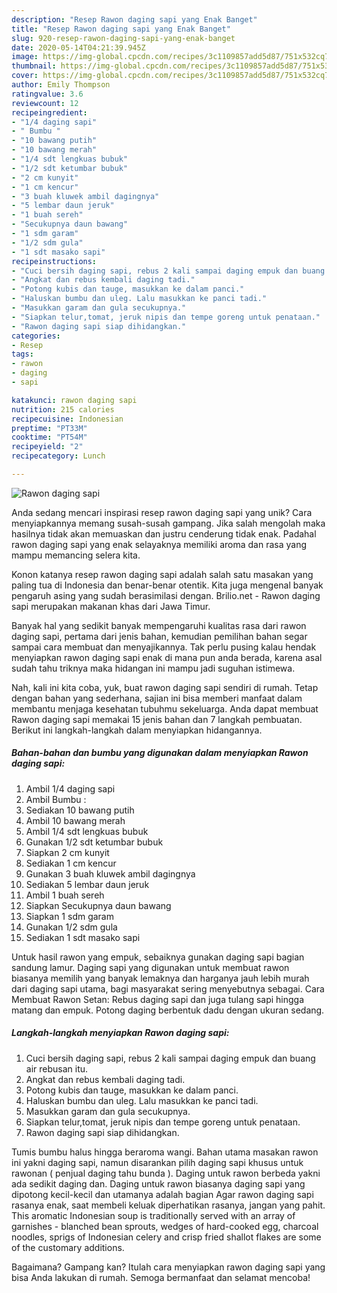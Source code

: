 ```yaml
---
description: "Resep Rawon daging sapi yang Enak Banget"
title: "Resep Rawon daging sapi yang Enak Banget"
slug: 920-resep-rawon-daging-sapi-yang-enak-banget
date: 2020-05-14T04:21:39.945Z
image: https://img-global.cpcdn.com/recipes/3c1109857add5d87/751x532cq70/rawon-daging-sapi-foto-resep-utama.jpg
thumbnail: https://img-global.cpcdn.com/recipes/3c1109857add5d87/751x532cq70/rawon-daging-sapi-foto-resep-utama.jpg
cover: https://img-global.cpcdn.com/recipes/3c1109857add5d87/751x532cq70/rawon-daging-sapi-foto-resep-utama.jpg
author: Emily Thompson
ratingvalue: 3.6
reviewcount: 12
recipeingredient:
- "1/4 daging sapi"
- " Bumbu "
- "10 bawang putih"
- "10 bawang merah"
- "1/4 sdt lengkuas bubuk"
- "1/2 sdt ketumbar bubuk"
- "2 cm kunyit"
- "1 cm kencur"
- "3 buah kluwek ambil dagingnya"
- "5 lembar daun jeruk"
- "1 buah sereh"
- "Secukupnya daun bawang"
- "1 sdm garam"
- "1/2 sdm gula"
- "1 sdt masako sapi"
recipeinstructions:
- "Cuci bersih daging sapi, rebus 2 kali sampai daging empuk dan buang air rebusan itu."
- "Angkat dan rebus kembali daging tadi."
- "Potong kubis dan tauge, masukkan ke dalam panci."
- "Haluskan bumbu dan uleg. Lalu masukkan ke panci tadi."
- "Masukkan garam dan gula secukupnya."
- "Siapkan telur,tomat, jeruk nipis dan tempe goreng untuk penataan."
- "Rawon daging sapi siap dihidangkan."
categories:
- Resep
tags:
- rawon
- daging
- sapi

katakunci: rawon daging sapi 
nutrition: 215 calories
recipecuisine: Indonesian
preptime: "PT33M"
cooktime: "PT54M"
recipeyield: "2"
recipecategory: Lunch

---
```



![Rawon daging sapi](https://img-global.cpcdn.com/recipes/3c1109857add5d87/751x532cq70/rawon-daging-sapi-foto-resep-utama.jpg)

Anda sedang mencari inspirasi resep rawon daging sapi yang unik? Cara menyiapkannya memang susah-susah gampang. Jika salah mengolah maka hasilnya tidak akan memuaskan dan justru cenderung tidak enak. Padahal rawon daging sapi yang enak selayaknya memiliki aroma dan rasa yang mampu memancing selera kita.

Konon katanya resep rawon daging sapi adalah salah satu masakan yang paling tua di Indonesia dan benar-benar otentik. Kita juga mengenal banyak pengaruh asing yang sudah berasimilasi dengan. Brilio.net - Rawon daging sapi merupakan makanan khas dari Jawa Timur.

Banyak hal yang sedikit banyak mempengaruhi kualitas rasa dari rawon daging sapi, pertama dari jenis bahan, kemudian pemilihan bahan segar sampai cara membuat dan menyajikannya. Tak perlu pusing kalau hendak menyiapkan rawon daging sapi enak di mana pun anda berada, karena asal sudah tahu triknya maka hidangan ini mampu jadi suguhan istimewa.


Nah, kali ini kita coba, yuk, buat rawon daging sapi sendiri di rumah. Tetap dengan bahan yang sederhana, sajian ini bisa memberi manfaat dalam membantu menjaga kesehatan tubuhmu sekeluarga. Anda dapat membuat Rawon daging sapi memakai 15 jenis bahan dan 7 langkah pembuatan. Berikut ini langkah-langkah dalam menyiapkan hidangannya.

<!--inarticleads1-->

##### Bahan-bahan dan bumbu yang digunakan dalam menyiapkan Rawon daging sapi:

1. Ambil 1/4 daging sapi
1. Ambil  Bumbu :
1. Sediakan 10 bawang putih
1. Ambil 10 bawang merah
1. Ambil 1/4 sdt lengkuas bubuk
1. Gunakan 1/2 sdt ketumbar bubuk
1. Siapkan 2 cm kunyit
1. Sediakan 1 cm kencur
1. Gunakan 3 buah kluwek ambil dagingnya
1. Sediakan 5 lembar daun jeruk
1. Ambil 1 buah sereh
1. Siapkan Secukupnya daun bawang
1. Siapkan 1 sdm garam
1. Gunakan 1/2 sdm gula
1. Sediakan 1 sdt masako sapi


Untuk hasil rawon yang empuk, sebaiknya gunakan daging sapi bagian sandung lamur. Daging sapi yang digunakan untuk membuat rawon biasanya memilih yang banyak lemaknya dan harganya jauh lebih murah dari daging sapi utama, bagi masyarakat sering menyebutnya sebagai. Cara Membuat Rawon Setan: Rebus daging sapi dan juga tulang sapi hingga matang dan empuk. Potong daging berbentuk dadu dengan ukuran sedang. 

<!--inarticleads2-->

##### Langkah-langkah menyiapkan Rawon daging sapi:

1. Cuci bersih daging sapi, rebus 2 kali sampai daging empuk dan buang air rebusan itu.
1. Angkat dan rebus kembali daging tadi.
1. Potong kubis dan tauge, masukkan ke dalam panci.
1. Haluskan bumbu dan uleg. Lalu masukkan ke panci tadi.
1. Masukkan garam dan gula secukupnya.
1. Siapkan telur,tomat, jeruk nipis dan tempe goreng untuk penataan.
1. Rawon daging sapi siap dihidangkan.


Tumis bumbu halus hingga beraroma wangi. Bahan utama masakan rawon ini yakni daging sapi, namun disarankan pilih daging sapi khusus untuk rawonan ( penjual daging tahu bunda ). Daging untuk rawon berbeda yakni ada sedikit daging dan. Daging untuk rawon biasanya daging sapi yang dipotong kecil-kecil dan utamanya adalah bagian Agar rawon daging sapi rasanya enak, saat membeli keluak diperhatikan rasanya, jangan yang pahit. This aromatic Indonesian soup is traditionally served with an array of garnishes - blanched bean sprouts, wedges of hard-cooked egg, charcoal noodles, sprigs of Indonesian celery and crisp fried shallot flakes are some of the customary additions. 

Bagaimana? Gampang kan? Itulah cara menyiapkan rawon daging sapi yang bisa Anda lakukan di rumah. Semoga bermanfaat dan selamat mencoba!
